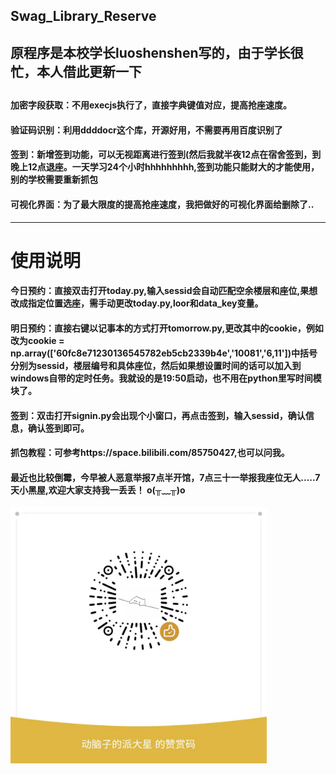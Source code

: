 ## Swag_Library_Reserve
<h2>原程序是本校学长luoshenshen写的，由于学长很忙，本人借此更新一下<h2>
<h4>加密字段获取：不用execjs执行了，直接字典键值对应，提高抢座速度。<h4>
<h4>验证码识别：利用ddddocr这个库，开源好用，不需要再用百度识别了</h4>
<h4>签到：新增签到功能，可以无视距离进行签到(然后我就半夜12点在宿舍签到，到晚上12点退座。一天学习24个小时hhhhhhhhh,签到功能只能财大的才能使用，别的学校需要重新抓包<h4>
<h4>可视化界面：为了最大限度的提高抢座速度，我把做好的可视化界面给删除了..</h4>
<hr>
<h1>使用说明</1>
<h4>今日预约：直接双击打开today.py,输入sessid会自动匹配空余楼层和座位,果想改成指定位置选座，需手动更改today.py,loor和data_key变量。</h4>
<h4>明日预约：直接右键以记事本的方式打开tomorrow.py,更改其中的cookie，例如改为cookie = np.array(['60fc8e71230136545782eb5cb2339b4e','10081','6,11'])中括号分别为sessid，楼层编号和具体座位，然后如果想设置时间的话可以加入到windows自带的定时任务。我就设的是19:50启动，也不用在python里写时间模块了。</h4>
<h4>签到：双击打开signin.py会出现个小窗口，再点击签到，输入sessid，确认信息，确认签到即可。</h4>
<h4>抓包教程：可参考https://space.bilibili.com/85750427,也可以问我。</h4>
<h4>最近也比较倒霉，今早被人恶意举报7点半开馆，7点三十一举报我座位无人.....7天小黑屋,欢迎大家支持我一丢丢！    o(╥﹏╥)o</h4>
<img src="微信图片_20220330143543.jpg" width="410" height="410"></img>
